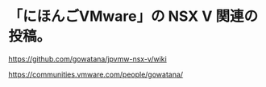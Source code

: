 # 「にほんごVMware」の NSX V 関連の投稿。

<https://github.com/gowatana/jpvmw-nsx-v/wiki>

<https://communities.vmware.com/people/gowatana/>
